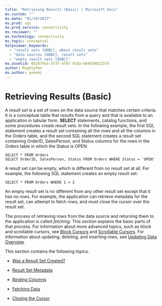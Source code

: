 ```yaml
---
title: "Retrieving Results (Basic) | Microsoft Docs"
ms.custom: ""
ms.date: "01/19/2017"
ms.prod: sql
ms.prod_service: connectivity
ms.reviewer: ""
ms.technology: connectivity
ms.topic: conceptual
helpviewer_keywords: 
  - "result sets [ODBC], about result sets"
  - "data sources [ODBC], result sets"
  - "empty result sets [ODBC]"
ms.assetid: 052870e3-3f3f-4f07-91da-b649348225f4
author: MightyPen
ms.author: genemi
---
```

# Retrieving Results (Basic)
A *result set* is a set of rows on the data source that matches certain criteria. It is a conceptual table that results from a query and that is available to an application in tabular form. **SELECT** statements, catalog functions, and some procedures create result sets. In the following example, the first SQL statement creates a result set containing all the rows and all the columns in the Orders table, and the second SQL statement creates a result set containing OrderID, SalesPerson, and Status columns for the rows in the Orders table in which the Status is OPEN:  
  
```  
SELECT * FROM Orders  
SELECT OrderID, SalesPerson, Status FROM Orders WHERE Status = 'OPEN'  
```  
  
 A result set can be empty, which is different from no result set at all. For example, the following SQL statement creates an empty result set:  
  
```  
SELECT * FROM Orders WHERE 1 = 2  
```  
  
 An empty result set is no different from any other result set except that it has no rows. For example, the application can retrieve metadata for the result set, can attempt to fetch rows, and must close the cursor over the result set.  
  
 The process of retrieving rows from the data source and returning them to the application is called *fetching*. This section explains the basic parts of that process. For information about more advanced topics, such as block and scrollable cursors, see [Block Cursors](../../../odbc/reference/develop-app/block-cursors.md) and [Scrollable Cursors](../../../odbc/reference/develop-app/scrollable-cursors.md). For information about updating, deleting, and inserting rows, see [Updating Data Overview](../../../odbc/reference/develop-app/updating-data-overview.md).  
  
 This section contains the following topics.  
  
-   [Was a Result Set Created?](../../../odbc/reference/develop-app/was-a-result-set-created.md)  
  
-   [Result Set Metadata](../../../odbc/reference/develop-app/result-set-metadata.md)  
  
-   [Binding Columns](../../../odbc/reference/develop-app/binding-columns.md)  
  
-   [Fetching Data](../../../odbc/reference/develop-app/fetching-data.md)  
  
-   [Closing the Cursor](../../../odbc/reference/develop-app/closing-the-cursor.md)
